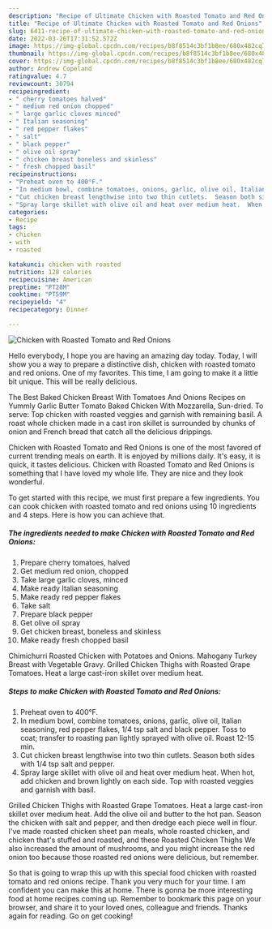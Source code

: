 ```yaml
---
description: "Recipe of Ultimate Chicken with Roasted Tomato and Red Onions"
title: "Recipe of Ultimate Chicken with Roasted Tomato and Red Onions"
slug: 6411-recipe-of-ultimate-chicken-with-roasted-tomato-and-red-onions
date: 2022-03-26T17:31:52.572Z
image: https://img-global.cpcdn.com/recipes/b8f8514c3bf1b8ee/680x482cq70/chicken-with-roasted-tomato-and-red-onions-recipe-main-photo.jpg
thumbnail: https://img-global.cpcdn.com/recipes/b8f8514c3bf1b8ee/680x482cq70/chicken-with-roasted-tomato-and-red-onions-recipe-main-photo.jpg
cover: https://img-global.cpcdn.com/recipes/b8f8514c3bf1b8ee/680x482cq70/chicken-with-roasted-tomato-and-red-onions-recipe-main-photo.jpg
author: Andrew Copeland
ratingvalue: 4.7
reviewcount: 30794
recipeingredient:
- " cherry tomatoes halved"
- " medium red onion chopped"
- " large garlic cloves minced"
- " Italian seasoning"
- " red pepper flakes"
- " salt"
- " black pepper"
- " olive oil spray"
- " chicken breast boneless and skinless"
- " fresh chopped basil"
recipeinstructions:
- "Preheat oven to 400°F."
- "In medium bowl, combine tomatoes, onions, garlic, olive oil, Italian seasoning, red pepper flakes, 1/4 tsp salt and black pepper.  Toss to coat; transfer to roasting pan lightly sprayed with olive oil.  Roast 12-15 min."
- "Cut chicken breast lengthwise into two thin cutlets.  Season both sides with 1/4 tsp salt and pepper."
- "Spray large skillet with olive oil and heat over medium heat.  When hot, add chicken and brown lightly on each side.  Top with roasted veggies and garnish with basil."
categories:
- Recipe
tags:
- chicken
- with
- roasted

katakunci: chicken with roasted 
nutrition: 128 calories
recipecuisine: American
preptime: "PT28M"
cooktime: "PT59M"
recipeyield: "4"
recipecategory: Dinner

---
```



![Chicken with Roasted Tomato and Red Onions](https://img-global.cpcdn.com/recipes/b8f8514c3bf1b8ee/680x482cq70/chicken-with-roasted-tomato-and-red-onions-recipe-main-photo.jpg)

Hello everybody, I hope you are having an amazing day today. Today, I will show you a way to prepare a distinctive dish, chicken with roasted tomato and red onions. One of my favorites. This time, I am going to make it a little bit unique. This will be really delicious.

The Best Baked Chicken Breast With Tomatoes And Onions Recipes on Yummly Garlic Butter Tomato Baked Chicken With Mozzarella, Sun-dried. To serve: Top chicken with roasted veggies and garnish with remaining basil. A roast whole chicken made in a cast iron skillet is surrounded by chunks of onion and French bread that catch all the delicious drippings.

Chicken with Roasted Tomato and Red Onions is one of the most favored of current trending meals on earth. It is enjoyed by millions daily. It's easy, it is quick, it tastes delicious. Chicken with Roasted Tomato and Red Onions is something that I have loved my whole life. They are nice and they look wonderful.


To get started with this recipe, we must first prepare a few ingredients. You can cook chicken with roasted tomato and red onions using 10 ingredients and 4 steps. Here is how you can achieve that.

<!--inarticleads1-->

##### The ingredients needed to make Chicken with Roasted Tomato and Red Onions:

1. Prepare  cherry tomatoes, halved
1. Get  medium red onion, chopped
1. Take  large garlic cloves, minced
1. Make ready  Italian seasoning
1. Make ready  red pepper flakes
1. Take  salt
1. Prepare  black pepper
1. Get  olive oil spray
1. Get  chicken breast, boneless and skinless
1. Make ready  fresh chopped basil


Chimichurri Roasted Chicken with Potatoes and Onions. Mahogany Turkey Breast with Vegetable Gravy. Grilled Chicken Thighs with Roasted Grape Tomatoes. Heat a large cast-iron skillet over medium heat. 

<!--inarticleads2-->

##### Steps to make Chicken with Roasted Tomato and Red Onions:

1. Preheat oven to 400°F.
1. In medium bowl, combine tomatoes, onions, garlic, olive oil, Italian seasoning, red pepper flakes, 1/4 tsp salt and black pepper.  Toss to coat; transfer to roasting pan lightly sprayed with olive oil.  Roast 12-15 min.
1. Cut chicken breast lengthwise into two thin cutlets.  Season both sides with 1/4 tsp salt and pepper.
1. Spray large skillet with olive oil and heat over medium heat.  When hot, add chicken and brown lightly on each side.  Top with roasted veggies and garnish with basil.


Grilled Chicken Thighs with Roasted Grape Tomatoes. Heat a large cast-iron skillet over medium heat. Add the olive oil and butter to the hot pan. Season the chicken with salt and pepper, and then dredge each piece well in flour. I&#39;ve made roasted chicken sheet pan meals, whole roasted chicken, and chicken that&#39;s stuffed and roasted, and these Roasted Chicken Thighs We also increased the amount of mushrooms, and you might increase the red onion too because those roasted red onions were delicious, but remember. 

So that is going to wrap this up with this special food chicken with roasted tomato and red onions recipe. Thank you very much for your time. I am confident you can make this at home. There is gonna be more interesting food at home recipes coming up. Remember to bookmark this page on your browser, and share it to your loved ones, colleague and friends. Thanks again for reading. Go on get cooking!
